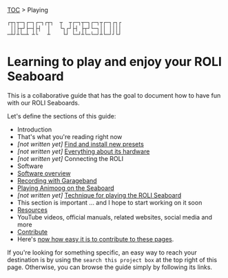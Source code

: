 [TOC](../README.md) > Playing
```
┌┬┐┬─┐┌─┐┌─┐┌┬┐  ┬  ┬┌─┐┬─┐┌─┐┬┌─┐┌┐┌
 ││├┬┘├─┤├┤  │   └┐┌┘├┤ ├┬┘└─┐││ ││││
─┴┘┴└─┴ ┴└   ┴    └┘ └─┘┴└─└─┘┴└─┘┘└┘
```
# Learning to play and enjoy your ROLI Seaboard

This is a collaborative guide that has the goal to document how to have fun with our ROLI Seaboards.

Let's define the sections of this guide:

* Introduction
 * That's what you're reading right now
* _[not written yet]_ [Find and install new presets](../presets/README.md)
* _[not written yet]_ [Everything about its hardware](hardware.md)
* _[not written yet]_ Connecting the ROLI
* Software
 * [Software overview](software.md)
 * [Recording with Garageband](GarageBand.md)
 * [Playing Animoog on the Seaboard](Animoog,md)
* _[not written yet]_ [Technique for playing the ROLI Seaboard](technique.md)
 * This section is important ... and I hope to start working on it soon
* [Resources](resources.md)
 * YouTube videos, official manuals, related websites, social media and more  
* [Contribute](contribute.md)
 * Here's [now how easy it is to contribute to these pages](contribute.md).

If you're looking for something specific, an easy way to reach your destination is by using the `search this project box` at the top right of this page. Otherwise, you can browse the guide simply by following its links.
